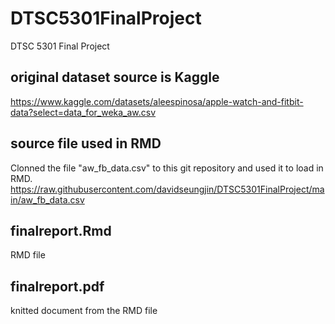 # DTSC5301FinalProject
DTSC 5301 Final Project

## original dataset source is Kaggle
https://www.kaggle.com/datasets/aleespinosa/apple-watch-and-fitbit-data?select=data_for_weka_aw.csv

## source file used in RMD
Clonned the file "aw_fb_data.csv" to this git repository and used it to load in RMD.
https://raw.githubusercontent.com/davidseungjin/DTSC5301FinalProject/main/aw_fb_data.csv

## finalreport.Rmd
RMD file

## finalreport.pdf
knitted document from the RMD file
